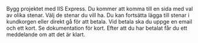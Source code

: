 Bygg projektet med IIS Express.
Du kommer att komma till en sida med val av olika stenar. Välj de stenar du vill ha.
Du kan fortsätta lägga till stenar i kundkorgen eller direkt gå för att betala.
Vid betala ska du uppge en email och ett kort. Se dokumentation för kort.
Efter att du har betalat får du ett meddelande om att det är klart.
